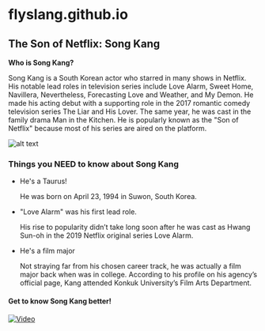 # flyslang.github.io
## **The Son of Netflix: Song Kang**
**Who is Song Kang?**

Song Kang is a South Korean actor who starred in many shows in Netflix. His notable lead roles in television series include Love Alarm, Sweet Home, Navillera, Nevertheless, Forecasting Love and Weather, and My Demon. He made his acting debut with a supporting role in the 2017 romantic comedy television series The Liar and His Lover. The same year, he was cast in the family drama Man in the Kitchen. He is popularly known as the "Son of Netflix" because most of his series are aired on the platform.

![alt text](https://i.pinimg.com/564x/35/8d/72/358d72b17e4582adec6199fc75a14d53.jpg)

### **Things you NEED to know about Song Kang**

- He's a Taurus!
  
  He was born on April 23, 1994 in Suwon, South Korea.
- "Love Alarm" was his first lead role.
  
  His rise to popularity didn’t take long soon after he was cast as Hwang Sun-oh in the 2019 Netflix original series Love Alarm.
- He's a film major
  
  Not straying far from his chosen career track, he was actually a film major back when was in college. According to his profile on his agency’s official page, Kang attended Konkuk University’s Film Arts Department.
  
#### **Get to know Song Kang better!**

[![Video](https://img.youtube.com/vi/YnxYnF2LO54/maxresdefault.jpg)](https://www.youtube.com/watch?v=YnxYnF2LO54)
